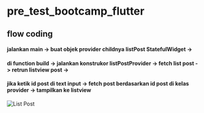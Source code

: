 # pre_test_bootcamp_flutter

## flow coding
#### jalankan main -> buat objek provider childnya listPost StatefulWidget ->
#### di function build -> jalankan konstrukor listPostProvider -> fetch list post -> retrun listview post ->
#### jika ketik id post di text input -> fetch post berdasarkan id post di kelas provider -> tampilkan ke listview 



![List Post](https://i.ibb.co/0XGjBKY/list-post.jpg)
